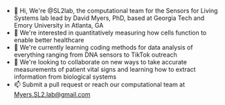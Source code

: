 - 👋 Hi, We're @SL2lab, the computational team for the Sensors for Living Systems lab lead by David Myers, PhD, based at Georgia Tech and Emory University in Atlanta, GA
- 👀 We're interested in quantitatively measuring how cells function to enable better healthcare
- 🌱 We're currently learning coding methods for data analysis of everything ranging from DNA sensors to TikTok outreach
- 💞️ We're looking to collaborate on new ways to take accurate measurements of patient vital signs and learning how to extract information from biological systems
- 📫 Submit a pull request or reach our computational team at Myers.SL2.lab@gmail.com

<!---
SL2lab/SL2lab is a ✨ special ✨ repository because its `README.md` (this file) appears on your GitHub profile.
You can click the Preview link to take a look at your changes.
--->
